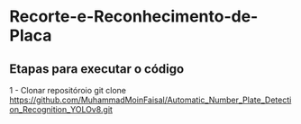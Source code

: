 # Recorte-e-Reconhecimento-de-Placa

## Etapas para executar o código

1 - Clonar repositóroio
git clone https://github.com/MuhammadMoinFaisal/Automatic_Number_Plate_Detection_Recognition_YOLOv8.git
